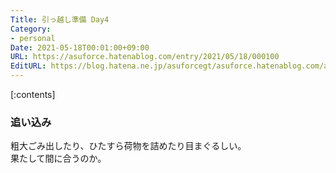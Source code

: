 ```yaml
---
Title: 引っ越し準備 Day4
Category:
- personal
Date: 2021-05-18T00:01:00+09:00
URL: https://asuforce.hatenablog.com/entry/2021/05/18/000100
EditURL: https://blog.hatena.ne.jp/asuforcegt/asuforce.hatenablog.com/atom/entry/26006613765472093
---
```


[:contents]

### 追い込み

粗大ごみ出したり、ひたすら荷物を詰めたり目まぐるしい。  
果たして間に合うのか。


